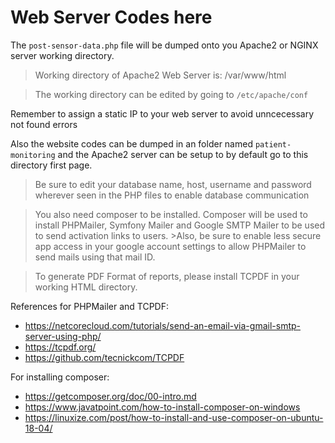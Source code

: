 # Web Server Codes here

The ```post-sensor-data.php``` file will be dumped onto you Apache2 or NGINX server working directory. 

>Working directory of Apache2 Web Server is: /var/www/html

>The working directory can be edited by going to ```/etc/apache/conf```

Remember to assign a static IP to your web server to avoid unncecessary not found errors

Also the website codes can be dumped in an folder named ```patient-monitoring``` and the Apache2 server can be setup to by default go to this directory first page.

>Be sure to edit your database name, host, username and password wherever seen in the PHP files to enable database communication

>You also need composer to be installed. Composer will be used to install PHPMailer, Symfony Mailer and Google SMTP Mailer to be used to send activation links to users. >Also, be sure to enable less secure app access in your google account settings to allow PHPMailer to send mails using that mail ID.

>To generate PDF Format of reports, please install TCPDF in your working HTML directory.

References for PHPMailer and TCPDF:

* https://netcorecloud.com/tutorials/send-an-email-via-gmail-smtp-server-using-php/
* https://tcpdf.org/
* https://github.com/tecnickcom/TCPDF

For installing composer:

* https://getcomposer.org/doc/00-intro.md
* https://www.javatpoint.com/how-to-install-composer-on-windows
* https://linuxize.com/post/how-to-install-and-use-composer-on-ubuntu-18-04/
